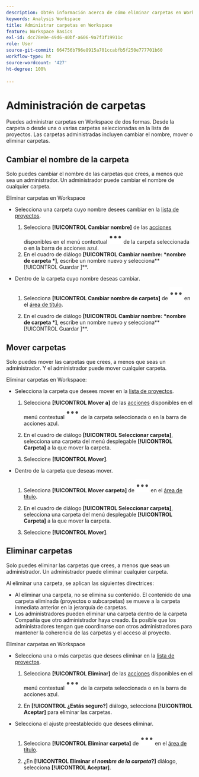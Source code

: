 ```yaml
---
description: Obtén información acerca de cómo eliminar carpetas en Workspace
keywords: Analysis Workspace
title: Administrar carpetas en Workspace
feature: Workspace Basics
exl-id: dcc78e0e-49d6-40bf-a606-9a7f3f19911c
role: User
source-git-commit: 664756b796e8915a701ccabfb5f250e777701b60
workflow-type: ht
source-wordcount: '427'
ht-degree: 100%

---
```



# Administración de carpetas

Puedes administrar carpetas en Workspace de dos formas. Desde la carpeta o desde una o varias carpetas seleccionadas en la lista de proyectos. Las carpetas administradas incluyen cambiar el nombre, mover o eliminar carpetas.

## Cambiar el nombre de la carpeta

Solo puedes cambiar el nombre de las carpetas que crees, a menos que sea un administrador. Un administrador puede cambiar el nombre de cualquier carpeta.

Eliminar carpetas en Workspace

* Selecciona una carpeta cuyo nombre desees cambiar en la [lista de proyectos](/help/analysis-workspace/build-workspace-project/freeform-overview.md#project-list).

   1. Selecciona **[!UICONTROL Cambiar nombre]** de las [acciones](/help/analysis-workspace/build-workspace-project/freeform-overview.md#actions) disponibles en el menú contextual ![Más](/help/assets/icons/More.svg) de la carpeta seleccionada o en la barra de acciones azul.
   1. En el cuadro de diálogo **[!UICONTROL Cambiar nombre: *nombre de carpeta *]**, escribe un nombre nuevo y selecciona**[!UICONTROL Guardar ]**.

* Dentro de la carpeta cuyo nombre deseas cambiar.

   1. Selecciona **[!UICONTROL Cambiar nombre de carpeta]** de ![Más](/help/assets/icons/More.svg) en el [área de título](/help/analysis-workspace/build-workspace-project/freeform-overview.md#title-area).

   1. En el cuadro de diálogo **[!UICONTROL Cambiar nombre: *nombre de carpeta *]**, escribe un nombre nuevo y selecciona**[!UICONTROL Guardar ]**.


## Mover carpetas

Solo puedes mover las carpetas que crees, a menos que seas un administrador. Y el administrador puede mover cualquier carpeta.

Eliminar carpetas en Workspace:

* Selecciona la carpeta que desees mover en la [lista de proyectos](/help/analysis-workspace/build-workspace-project/freeform-overview.md#project-list).

   1. Selecciona **[!UICONTROL Mover a]** de las [acciones](/help/analysis-workspace/build-workspace-project/freeform-overview.md#actions) disponibles en el menú contextual ![Más](/help/assets/icons/More.svg) de la carpeta seleccionada o en la barra de acciones azul.
   1. En el cuadro de diálogo **[!UICONTROL Seleccionar carpeta]**, selecciona una carpeta del menú desplegable **[!UICONTROL Carpeta]** a la que mover la carpeta.

   1. Seleccione **[!UICONTROL Mover]**.

* Dentro de la carpeta que deseas mover.

   1. Selecciona **[!UICONTROL Mover carpeta]** de ![Más](/help/assets/icons/More.svg) en el [área de título](/help/analysis-workspace/build-workspace-project/freeform-overview.md#title-area).

   1. En el cuadro de diálogo **[!UICONTROL Seleccionar carpeta]**, selecciona una carpeta del menú desplegable **[!UICONTROL Carpeta]** a la que mover la carpeta.

   1. Seleccione **[!UICONTROL Mover]**.


## Eliminar carpetas

Solo puedes eliminar las carpetas que crees, a menos que seas un administrador. Un administrador puede eliminar cualquier carpeta.

Al eliminar una carpeta, se aplican las siguientes directrices:

* Al eliminar una carpeta, no se elimina su contenido. El contenido de una carpeta eliminada (proyectos o subcarpetas) se mueve a la carpeta inmediata anterior en la jerarquía de carpetas.
* Los administradores pueden eliminar una carpeta dentro de la carpeta Compañía que otro administrador haya creado. Es posible que los administradores tengan que coordinarse con otros administradores para mantener la coherencia de las carpetas y el acceso al proyecto.

Eliminar carpetas en Workspace

* Selecciona una o más carpetas que desees eliminar en la [lista de proyectos](/help/analysis-workspace/build-workspace-project/freeform-overview.md#project-list).

   1. Selecciona **[!UICONTROL Eliminar]** de las [acciones](/help/analysis-workspace/build-workspace-project/freeform-overview.md#actions) disponibles en el menú contextual ![Más](/help/assets/icons/More.svg) de la carpeta seleccionada o en la barra de acciones azul.

   1. En **[!UICONTROL ¿Estás seguro?]** diálogo, selecciona **[!UICONTROL Aceptar]** para eliminar las carpetas.

* Selecciona el ajuste preestablecido que desees eliminar.

   1. Selecciona **[!UICONTROL Eliminar carpeta]** de ![Más](/help/assets/icons/More.svg) en el [área de título](/help/analysis-workspace/build-workspace-project/freeform-overview.md#title-area).

   1. ¿En **[!UICONTROL Eliminar *el nombre de la carpeta*?]** diálogo, selecciona **[!UICONTROL Aceptar]**.

